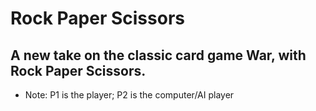 # Rock Paper Scissors
## A new take on the classic card game War, with Rock Paper Scissors.
- Note: P1 is the player; P2 is the computer/AI player
